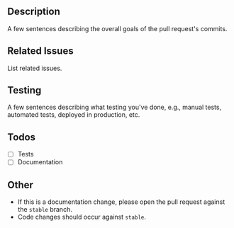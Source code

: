 ## Description
A few sentences describing the overall goals of the pull request's commits.

## Related Issues
List related issues.

## Testing
A few sentences describing what testing you've done, e.g., manual tests, automated tests, deployed in production, etc.

## Todos
- [ ] Tests
- [ ] Documentation

## Other
* If this is a documentation change, please open the pull request against the `stable` branch.
* Code changes should occur against `stable`.